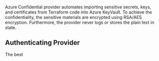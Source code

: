Azure Confidential provider automates importing sensitive secrets, keys, and certificates from Terraform 
code into Azure KeyVault. To achieve the confidentiality, the sensitive materials are encrypted using RSA/AES encryption.
Furthermore, the provider never logs or stores the plain text in state.

## Authenticating Provider

The best 

